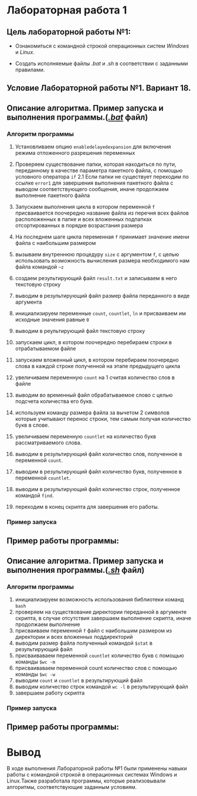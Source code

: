 # Лабораторная работа 1

## Цель лабораторной работы №1:


 - Ознакомиться с командной строкой операционных систем _Windows_ и _Linux_.

 - Создать исполняемые файлы _.bat_ и _.sh_ в соответствии с заданными правилами.



## Условие Лабораторной работы №1. Вариант 18.


## Описание алгоритма. Пример запуска и выполнения программы.([_.bat_]() файл)

### Алгоритм программы


 1. Установливаем опцию `enabledelayedexpansion` для включения режима отложенного разрешения переменных 

 2. Проверяем существование папки, которая находиться по пути, переданному в качестве параметра пакетного файла,  с помощью условного оператора `if` 
 2.1 Если папки не существует переходим по ссылке `error1` для завершения выполнения пакетного файла с выводом соответствующего сообщения, иначе продолжаем выполнение пакетного файла
 3. Запускаем выполнения цикла в котором переменной `f` присваивается поочередно название файла из перечня всех файлов расположенных в папке и всех вложенных подпапках отсортированных в порядке возрастания размера
 4. На последнем шаге цикла переменная `f` принимает значение имени файла с наибольшим размером
 5. вызываем внутреннюю процедуру `size` с аргументом `f`, с целью использовать возможность вычисления размера необходимого нам файла командой `~z`
 
6. создаем результирующий файл `result.txt` и записываем в него текстовую строку
 7. выводим в результирующий файл размер файла переданного в виде аргумента
 8. инициализируем переменные `count`, `countlet`, `ln` и присваиваем им исходные значения равные `0`
 9. выводим в реультирующий файл текстовую строку
10. запускаем цикл, в котором поочередно перебираем строки в отрабатываемом файле
11. запускаем вложенный цикл, в котором перебираем поочередно слова в каждой строке полученной на этапе предыдущего цикла
12. увеличиваем переменную `count` на 1 считая количество слов в файле
13. выводим во временный файл обрабатываемое слово с целью подсчета количества его букв.
14. используем команду размера файла за вычетом 2 символов которые учитывают перенос строки, тем самым получая количество букв в слове.
15. увеличиваем переменную `countlet` на количество букв рассматриваемого слова.
16. выводим в результирующий файл количество слов, полученное в переменной `count`.
17. выводим в результирующий файл количество букв, полученное в переменной `countlet`.
18. выводим в результирующий файл количество строк, полученное командой `find`.
19. переходим в конец скрипта для завершения его работы.


### Пример запуска

## Пример работы программы:

## Описание алгоритма. Пример запуска и выполнения программы.([_.sh_]() файл)

### Алгоритм программы


 1. инициализируем возможность использования библиотеки команд `bash`
 2. проверяем на существование директории переданной в аргументе скрипта, в случае отсутствия завершаем выполнение скрипта, иначе продолжаем выполнение
 3. присваиваем переменной `f` файл с наибольшим размером из директории и всех вложенных поддиректорий
 4. выводим размер файла полученный командой `$stat` в результирующий файл 
 5. присваиваваем переменной `countlet` количество букв с помощью команды `$wc -m`
 6. присваиваваем переменной count количество слов с помощью команды `$wc -w`
 7. выводим `count` и `countlet` в результирующий файл
 8. выводим количество строк командой `wc -l` в результирующий файл
 9. завершаем работу скрипта

### Пример запуска


## Пример работы программы:

# Вывод
В ходе выполнения Лабораторной работы №1 были применены навыки работы с командной строкой в операционных системах Windows и Linux.Также разработала программы, которые реализовывали алгоритмы, соответствующие заданным условиям.

